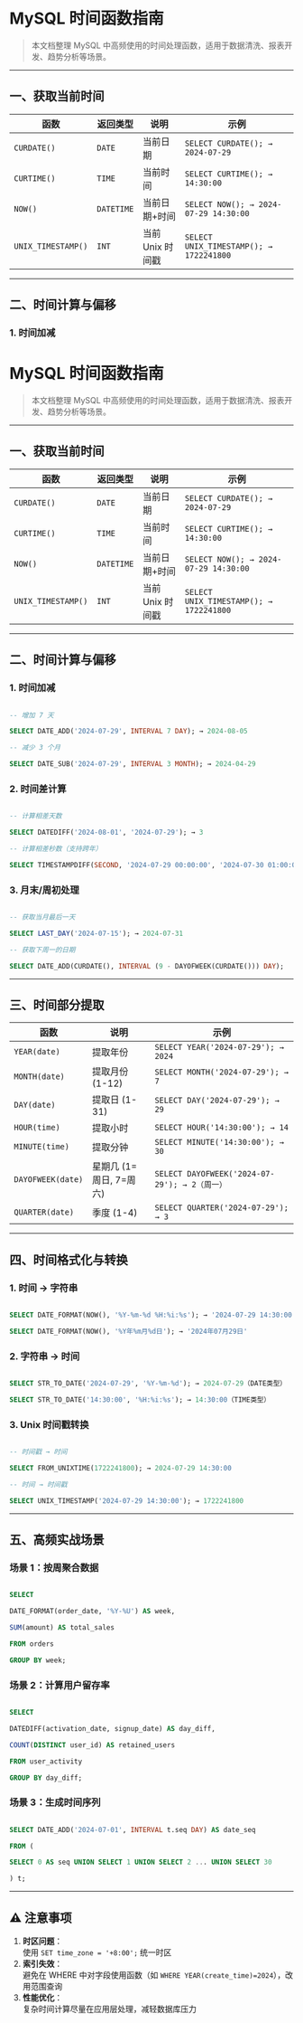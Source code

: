 # MySQL 时间函数指南

> 本文档整理 MySQL 中高频使用的时间处理函数，适用于数据清洗、报表开发、趋势分析等场景。

---

## 一、获取当前时间

| 函数 | 返回类型 | 说明 | 示例 |
|------|----------|------|------|
| `CURDATE()` | `DATE` | 当前日期 | `SELECT CURDATE(); → 2024-07-29` |
| `CURTIME()` | `TIME` | 当前时间 | `SELECT CURTIME(); → 14:30:00` |
| `NOW()` | `DATETIME` | 当前日期+时间 | `SELECT NOW(); → 2024-07-29 14:30:00` |
| `UNIX_TIMESTAMP()` | `INT` | 当前 Unix 时间戳 | `SELECT UNIX_TIMESTAMP(); → 1722241800` |

---

## 二、时间计算与偏移

### 1. 时间加减

# MySQL 时间函数指南

> 本文档整理 MySQL 中高频使用的时间处理函数，适用于数据清洗、报表开发、趋势分析等场景。

---

## 一、获取当前时间

| 函数 | 返回类型 | 说明 | 示例 |
|------|----------|------|------|
| `CURDATE()` | `DATE` | 当前日期 | `SELECT CURDATE(); → 2024-07-29` |
| `CURTIME()` | `TIME` | 当前时间 | `SELECT CURTIME(); → 14:30:00` |
| `NOW()` | `DATETIME` | 当前日期+时间 | `SELECT NOW(); → 2024-07-29 14:30:00` |
| `UNIX_TIMESTAMP()` | `INT` | 当前 Unix 时间戳 | `SELECT UNIX_TIMESTAMP(); → 1722241800` |

---

## 二、时间计算与偏移

### 1. 时间加减
```sql

-- 增加 7 天

SELECT DATE_ADD('2024-07-29', INTERVAL 7 DAY); → 2024-08-05

-- 减少 3 个月

SELECT DATE_SUB('2024-07-29', INTERVAL 3 MONTH); → 2024-04-29
```

### 2. 时间差计算
```sql

-- 计算相差天数

SELECT DATEDIFF('2024-08-01', '2024-07-29'); → 3

-- 计算相差秒数（支持跨年）

SELECT TIMESTAMPDIFF(SECOND, '2024-07-29 00:00:00', '2024-07-30 01:00:00'); → 90000
```
### 3. 月末/周初处理
```sql

-- 获取当月最后一天

SELECT LAST_DAY('2024-07-15'); → 2024-07-31

-- 获取下周一的日期

SELECT DATE_ADD(CURDATE(), INTERVAL (9 - DAYOFWEEK(CURDATE())) DAY);
```
---

## 三、时间部分提取

| 函数 | 说明 | 示例 |
|------|------|------|
| `YEAR(date)` | 提取年份 | `SELECT YEAR('2024-07-29'); → 2024` |
| `MONTH(date)` | 提取月份 (1-12) | `SELECT MONTH('2024-07-29'); → 7` |
| `DAY(date)` | 提取日 (1-31) | `SELECT DAY('2024-07-29'); → 29` |
| `HOUR(time)` | 提取小时 | `SELECT HOUR('14:30:00'); → 14` |
| `MINUTE(time)` | 提取分钟 | `SELECT MINUTE('14:30:00'); → 30` |
| `DAYOFWEEK(date)` | 星期几 (1=周日, 7=周六) | `SELECT DAYOFWEEK('2024-07-29'); → 2（周一）` |
| `QUARTER(date)` | 季度 (1-4) | `SELECT QUARTER('2024-07-29'); → 3` |

---

## 四、时间格式化与转换

### 1. 时间 → 字符串
```sql

SELECT DATE_FORMAT(NOW(), '%Y-%m-%d %H:%i:%s'); → '2024-07-29 14:30:00'

SELECT DATE_FORMAT(NOW(), '%Y年%m月%d日'); → '2024年07月29日'
```
### 2. 字符串 → 时间
```sql

SELECT STR_TO_DATE('2024-07-29', '%Y-%m-%d'); → 2024-07-29（DATE类型）

SELECT STR_TO_DATE('14:30:00', '%H:%i:%s'); → 14:30:00（TIME类型）
```
### 3. Unix 时间戳转换
```sql

-- 时间戳 → 时间

SELECT FROM_UNIXTIME(1722241800); → 2024-07-29 14:30:00

-- 时间 → 时间戳

SELECT UNIX_TIMESTAMP('2024-07-29 14:30:00'); → 1722241800
```
---

## 五、高频实战场景

### 场景 1：按周聚合数据
```sql

SELECT

DATE_FORMAT(order_date, '%Y-%U') AS week,

SUM(amount) AS total_sales

FROM orders

GROUP BY week;
```
### 场景 2：计算用户留存率
```sql

SELECT

DATEDIFF(activation_date, signup_date) AS day_diff,

COUNT(DISTINCT user_id) AS retained_users

FROM user_activity

GROUP BY day_diff;
```

### 场景 3：生成时间序列
```sql

SELECT DATE_ADD('2024-07-01', INTERVAL t.seq DAY) AS date_seq

FROM (

SELECT 0 AS seq UNION SELECT 1 UNION SELECT 2 ... UNION SELECT 30

) t;
```
---

## ⚠️ 注意事项
1. **时区问题**：  
   使用 `SET time_zone = '+8:00';` 统一时区
2. **索引失效**：  
   避免在 WHERE 中对字段使用函数（如 `WHERE YEAR(create_time)=2024`），改用范围查询
3. **性能优化**：  
   复杂时间计算尽量在应用层处理，减轻数据库压力